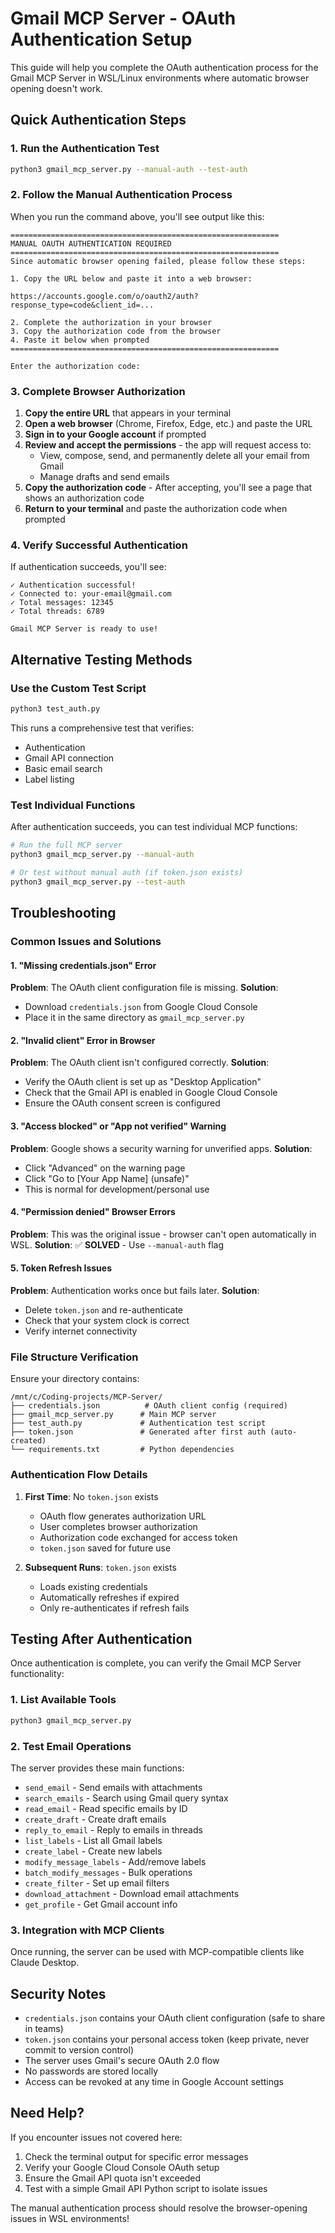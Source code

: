 # Gmail MCP Server - OAuth Authentication Setup

This guide will help you complete the OAuth authentication process for the Gmail MCP Server in WSL/Linux environments where automatic browser opening doesn't work.

## Quick Authentication Steps

### 1. Run the Authentication Test

```bash
python3 gmail_mcp_server.py --manual-auth --test-auth
```

### 2. Follow the Manual Authentication Process

When you run the command above, you'll see output like this:

```
============================================================
MANUAL OAUTH AUTHENTICATION REQUIRED
============================================================
Since automatic browser opening failed, please follow these steps:

1. Copy the URL below and paste it into a web browser:

https://accounts.google.com/o/oauth2/auth?response_type=code&client_id=...

2. Complete the authorization in your browser
3. Copy the authorization code from the browser
4. Paste it below when prompted
============================================================

Enter the authorization code:
```

### 3. Complete Browser Authorization

1. **Copy the entire URL** that appears in your terminal
2. **Open a web browser** (Chrome, Firefox, Edge, etc.) and paste the URL
3. **Sign in to your Google account** if prompted
4. **Review and accept the permissions** - the app will request access to:
   - View, compose, send, and permanently delete all your email from Gmail
   - Manage drafts and send emails
5. **Copy the authorization code** - After accepting, you'll see a page that shows an authorization code
6. **Return to your terminal** and paste the authorization code when prompted

### 4. Verify Successful Authentication

If authentication succeeds, you'll see:

```
✓ Authentication successful!
✓ Connected to: your-email@gmail.com
✓ Total messages: 12345
✓ Total threads: 6789

Gmail MCP Server is ready to use!
```

## Alternative Testing Methods

### Use the Custom Test Script

```bash
python3 test_auth.py
```

This runs a comprehensive test that verifies:
- Authentication
- Gmail API connection
- Basic email search
- Label listing

### Test Individual Functions

After authentication succeeds, you can test individual MCP functions:

```bash
# Run the full MCP server
python3 gmail_mcp_server.py --manual-auth

# Or test without manual auth (if token.json exists)
python3 gmail_mcp_server.py --test-auth
```

## Troubleshooting

### Common Issues and Solutions

#### 1. "Missing credentials.json" Error
**Problem**: The OAuth client configuration file is missing.
**Solution**:
- Download `credentials.json` from Google Cloud Console
- Place it in the same directory as `gmail_mcp_server.py`

#### 2. "Invalid client" Error in Browser
**Problem**: The OAuth client isn't configured correctly.
**Solution**:
- Verify the OAuth client is set up as "Desktop Application"
- Check that the Gmail API is enabled in Google Cloud Console
- Ensure the OAuth consent screen is configured

#### 3. "Access blocked" or "App not verified" Warning
**Problem**: Google shows a security warning for unverified apps.
**Solution**:
- Click "Advanced" on the warning page
- Click "Go to [Your App Name] (unsafe)"
- This is normal for development/personal use

#### 4. "Permission denied" Browser Errors
**Problem**: This was the original issue - browser can't open automatically in WSL.
**Solution**: ✅ **SOLVED** - Use `--manual-auth` flag

#### 5. Token Refresh Issues
**Problem**: Authentication works once but fails later.
**Solution**:
- Delete `token.json` and re-authenticate
- Check that your system clock is correct
- Verify internet connectivity

### File Structure Verification

Ensure your directory contains:
```
/mnt/c/Coding-projects/MCP-Server/
├── credentials.json          # OAuth client config (required)
├── gmail_mcp_server.py      # Main MCP server
├── test_auth.py             # Authentication test script
├── token.json               # Generated after first auth (auto-created)
└── requirements.txt         # Python dependencies
```

### Authentication Flow Details

1. **First Time**: No `token.json` exists
   - OAuth flow generates authorization URL
   - User completes browser authorization
   - Authorization code exchanged for access token
   - `token.json` saved for future use

2. **Subsequent Runs**: `token.json` exists
   - Loads existing credentials
   - Automatically refreshes if expired
   - Only re-authenticates if refresh fails

## Testing After Authentication

Once authentication is complete, you can verify the Gmail MCP Server functionality:

### 1. List Available Tools
```bash
python3 gmail_mcp_server.py
```

### 2. Test Email Operations
The server provides these main functions:
- `send_email` - Send emails with attachments
- `search_emails` - Search using Gmail query syntax
- `read_email` - Read specific emails by ID
- `create_draft` - Create draft emails
- `reply_to_email` - Reply to emails in threads
- `list_labels` - List all Gmail labels
- `create_label` - Create new labels
- `modify_message_labels` - Add/remove labels
- `batch_modify_messages` - Bulk operations
- `create_filter` - Set up email filters
- `download_attachment` - Download email attachments
- `get_profile` - Get Gmail account info

### 3. Integration with MCP Clients
Once running, the server can be used with MCP-compatible clients like Claude Desktop.

## Security Notes

- `credentials.json` contains your OAuth client configuration (safe to share in teams)
- `token.json` contains your personal access token (keep private, never commit to version control)
- The server uses Gmail's secure OAuth 2.0 flow
- No passwords are stored locally
- Access can be revoked at any time in Google Account settings

## Need Help?

If you encounter issues not covered here:
1. Check the terminal output for specific error messages
2. Verify your Google Cloud Console OAuth setup
3. Ensure the Gmail API quota isn't exceeded
4. Test with a simple Gmail API Python script to isolate issues

The manual authentication process should resolve the browser-opening issues in WSL environments!